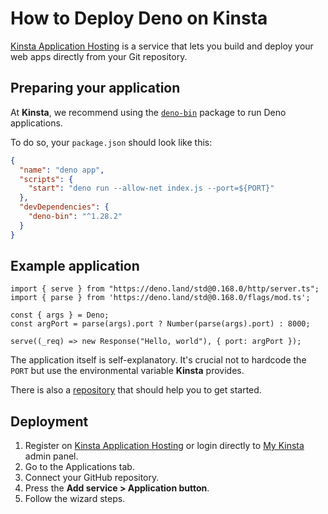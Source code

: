# How to Deploy Deno on Kinsta
[Kinsta Application Hosting](https://kinsta.com/application-hosting) is a service that lets you build and deploy your web apps directly from your Git repository.

## Preparing your application
At **Kinsta**, we recommend using the [`deno-bin`](https://www.npmjs.com/package/deno-bin) package to run Deno applications.

To do so, your `package.json` should look like this:
```json
{
  "name": "deno app",
  "scripts": {
    "start": "deno run --allow-net index.js --port=${PORT}"
  },
  "devDependencies": {
    "deno-bin": "^1.28.2"
  }
}
```

## Example application
```
import { serve } from "https://deno.land/std@0.168.0/http/server.ts";
import { parse } from 'https://deno.land/std@0.168.0/flags/mod.ts';

const { args } = Deno;
const argPort = parse(args).port ? Number(parse(args).port) : 8000;

serve((_req) => new Response("Hello, world"), { port: argPort });
```

The application itself is self-explanatory. It's crucial not to hardcode the `PORT` but use the environmental variable **Kinsta** provides.

There is also a [repository](https://github.com/kinsta/hello-world-deno) that should help you to get started.
## Deployment

1. Register on [Kinsta Application Hosting](https://kinsta.com/signup/?product_type=app-db) or login directly to [My Kinsta](https://my.kinsta.com/) admin panel.
2. Go to the Applications tab.
3. Connect your GitHub repository.
4. Press the **Add service > Application button**.
5. Follow the wizard steps.
